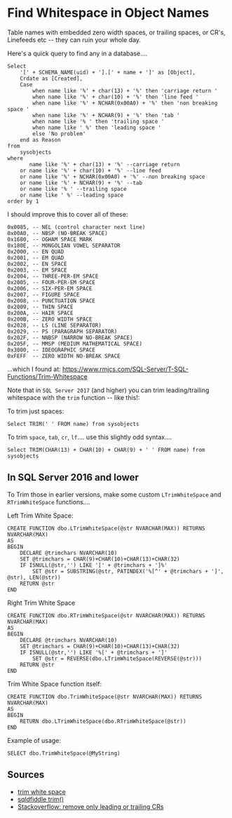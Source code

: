 # Find Whitespace in Object Names

Table names with embedded zero width spaces, or trailing spaces, or CR's, Linefeeds etc -- they can ruin your whole day.

Here's a quick query to find any in a database....


	Select
		'[' + SCHEMA_NAME(uid) + '].[' + name + ']' as [Object],
		Crdate as [Created],
		Case
			when name like '%' + char(13) + '%' then 'carriage return '
			when name like '%' + char(10) + '%' then 'line feed '
			when name like '%' + NCHAR(0x00A0) + '%' then 'non breaking space '
			when name like '%' + NCHAR(9) + '%' then 'tab '
			when name like '% ' then 'trailing space '
			when name like ' %' then 'leading space '
			else 'No problem'
		end as Reason
	from
		sysobjects
	where
		   name like '%' + char(13) + '%' --carriage return
		or name like '%' + char(10) + '%' --line feed
		or name like '%' + NCHAR(0x00A0) + '%' --non breaking space
		or name like '%' + NCHAR(9) + '%' --tab
		or name like '% ' --trailing space
		or name like ' %' --leading space
	order by 1


I should improve this to cover all of these:

	0x0085, -- NEL (control character next line)
	0x00A0, -- NBSP (NO-BREAK SPACE)
	0x1680, -- OGHAM SPACE MARK
	0x180E, -- MONGOLIAN VOWEL SEPARATOR
	0x2000, -- EN QUAD
	0x2001, -- EM QUAD
	0x2002, -- EN SPACE
	0x2003, -- EM SPACE
	0x2004, -- THREE-PER-EM SPACE
	0x2005, -- FOUR-PER-EM SPACE
	0x2006, -- SIX-PER-EM SPACE
	0x2007, -- FIGURE SPACE
	0x2008, -- PUNCTUATION SPACE
	0x2009, -- THIN SPACE
	0x200A, -- HAIR SPACE
	0x200B, -- ZERO WIDTH SPACE
	0x2028, -- LS (LINE SEPARATOR)
	0x2029, -- PS (PARAGRAPH SEPARATOR)
	0x202F, -- NNBSP (NARROW NO-BREAK SPACE)
	0x205F, -- MMSP (MEDIUM MATHEMATICAL SPACE)
	0x3000, -- IDEOGRAPHIC SPACE
	0xFEFF  -- ZERO WIDTH NO-BREAK SPACE

...which I found at: <https://www.rmjcs.com/SQL-Server/T-SQL-Functions/Trim-Whitespace>



Note that in `SQL Server 2017` (and higher) you can trim leading/trailing whitespace with the `trim` function -- like this!:


To trim just spaces:

	Select TRIM(' ' FROM name) from sysobjects


To trim `space`, `tab`, `cr`, `lf`.... use this slightly odd syntax....


	Select TRIM(CHAR(13) + CHAR(10) + CHAR(9) + ' ' FROM name) from sysobjects


## In SQL Server 2016 and lower

To Trim those in earlier versions, make some custom `LTrimWhiteSpace` and `RTrimWhiteSpace` functions....

Left Trim White Space:

	CREATE FUNCTION dbo.LTrimWhiteSpace(@str NVARCHAR(MAX)) RETURNS NVARCHAR(MAX)
	AS
	BEGIN
		DECLARE @trimchars NVARCHAR(10)
		SET @trimchars = CHAR(9)+CHAR(10)+CHAR(13)+CHAR(32)
		IF ISNULL(@str,'') LIKE '[' + @trimchars + ']%'
			SET @str = SUBSTRING(@str, PATINDEX('%[^' + @trimchars + ']', @str), LEN(@str))
		RETURN @str
	END

Right Trim White Space

	CREATE FUNCTION dbo.RTrimWhiteSpace(@str NVARCHAR(MAX)) RETURNS NVARCHAR(MAX)
	AS
	BEGIN
		DECLARE @trimchars NVARCHAR(10)
		SET @trimchars = CHAR(9)+CHAR(10)+CHAR(13)+CHAR(32)
		IF ISNULL(@str,'') LIKE '%[' + @trimchars + ']'
			SET @str = REVERSE(dbo.LTrimWhiteSpace(REVERSE(@str)))
		RETURN @str
	END


Trim White Space function itself:

	CREATE FUNCTION dbo.TrimWhiteSpace(@str NVARCHAR(MAX)) RETURNS NVARCHAR(MAX)
	AS
	BEGIN
		RETURN dbo.LTrimWhiteSpace(dbo.RTrimWhiteSpace(@str))
	END


Example of usage:

	SELECT dbo.TrimWhiteSpace(@MyString)


## Sources


- [trim white space](https://www.rmjcs.com/SQL-Server/T-SQL-Functions/Trim-Whitespace)
- [sqldfiddle trim()](http://sqlfiddle.com/#!18/25c63/11)
- [Stackoverflow: remove only leading or trailing CRs](https://stackoverflow.com/a/36191186/49)